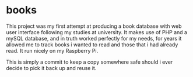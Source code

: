 # books

This project was my first attempt at producing a book database with web user interface following my studies at university. It makes use of PHP and a mySQL database, and in truth worked perfectly for my needs, for years it allowed me to track books i wanted to read and those that i had already read. It run nicely on my Raspberry Pi.

This is simply a commit to keep a copy somewhere safe should i ever decide to pick it back up and reuse it.